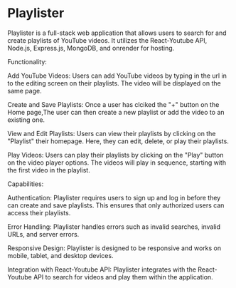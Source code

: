 # Playlister
Playlister is a full-stack web application that allows users to search for and create playlists of YouTube videos. It utilizes the React-Youtube API, Node.js, Express.js, MongoDB, and onrender for hosting.

Functionality:

Add YouTube Videos:
Users can add YouTube videos by typing in the url in to the editing screen on their playlists. The video will be displayed on the same page.

Create and Save Playlists:
Once a user has clciked the "+" button on the Home page,The user can then create a new playlist or add the video to an existing one.

View and Edit Playlists:
Users can view their playlists by clicking on the "Playlist" their homepage. Here, they can edit, delete, or play their playlists.

Play Videos:
Users can play their playlists by clicking on the "Play" button on the video player options. The videos will play in sequence, starting with the first video in the playlist.

Capabilities:

Authentication:
Playlister requires users to sign up and log in before they can create and save playlists. This ensures that only authorized users can access their playlists.

Error Handling:
Playlister handles errors such as invalid searches, invalid URLs, and server errors.

Responsive Design:
Playlister is designed to be responsive and works on mobile, tablet, and desktop devices.

Integration with React-Youtube API:
Playlister integrates with the React-Youtube API to search for videos and play them within the application.
